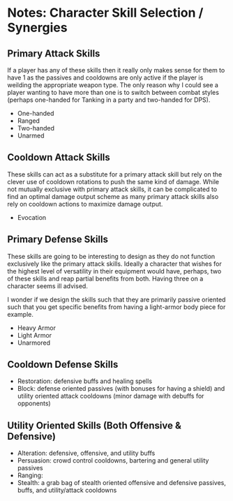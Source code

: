 # Notes: Character Skill Selection / Synergies

## Primary Attack Skills
If a player has any of these skills then it really only makes sense for them to
have 1 as the passives and cooldowns are only active if the player is weilding
the appropriate weapon type. The only reason why I could see a player wanting
to have more than one is to switch between combat styles (perhaps one-handed for
Tanking in a party and two-handed for DPS).

- One-handed
- Ranged
- Two-handed
- Unarmed

## Cooldown Attack Skills
These skills can act as a substitute for a primary attack skill but rely on the
clever use of cooldown rotations to push the same kind of damage. While not
mutually exclusive with primary attack skills, it can be complicated to find an
optimal damage output scheme as many primary attack skills also rely on cooldown
actions to maximize damage output.

- Evocation

## Primary Defense Skills
These skills are going to be interesting to design as they do not function
exclusively like the primary attack skills. Ideally a character that wishes for
the highest level of versatility in their equipment would have, perhaps, two
of these skills and reap partial benefits from both. Having three on a character
seems ill advised.

I wonder if we design the skills such that they are primarily passive oriented
such that you get specific benefits from having a light-armor body piece for
example.

- Heavy Armor
- Light Armor
- Unarmored

## Cooldown Defense Skills

- Restoration: defensive buffs and healing spells
- Block: defense oriented passives (with bonuses for having a shield) and
  utility oriented attack cooldowns (minor damage with debuffs for opponents)

## Utility Oriented Skills (Both Offensive & Defensive)

- Alteration: defensive, offensive, and utility buffs
- Persuasion: crowd control cooldowns, bartering and general utility passives
- Ranging:
- Stealth: a grab bag of stealth oriented offensive and defensive passives,
  buffs, and utility/attack cooldowns
